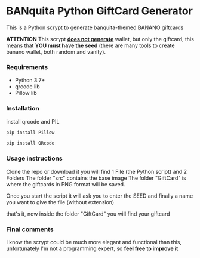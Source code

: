 # BANquita Python GiftCard Generator

This is a Python scrypt to generate banquita-themed BANANO giftcards 

**ATTENTION**
This scrypt **<u>does not generate</u>** wallet, but only the giftcard, this means that **YOU must have the seed** (there are many tools to create banano wallet, both random and vanity).

### Requirements

- Python 3.7+
- qrcode lib
- Pillow lib

### Installation

install qrcode and PIL

```python
pip install Pillow
```
```python
pip install QRcode
```

### Usage instructions 

Clone the repo or download it
you will find 1 File (the Python script) and 2 Folders
The folder "src" contains the base image 
The folder "GiftCard" is where the giftcards in PNG format will be saved.

Once you start the script it will ask you to enter the SEED and finally a name you want to give the file (without extension) 

that's it, now inside the folder "GiftCard" you will find your giftcard 

### Final comments

I know the scrypt could be much more elegant and functional than this, unfortunately I'm not a programming expert, so **feel free to improve it**
